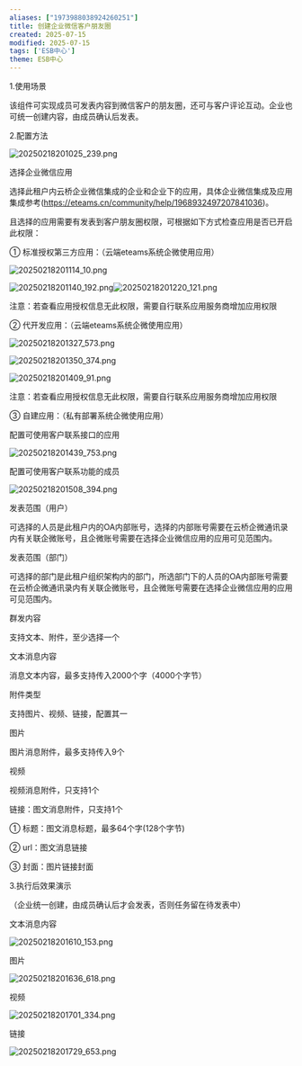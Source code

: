 ```yaml
---
aliases: ["1973988038924260251"]
title: 创建企业微信客户朋友圈
created: 2025-07-15
modified: 2025-07-15
tags: ['ESB中心']
theme: ESB中心
---
```


1.使用场景

该组件可实现成员可发表内容到微信客户的朋友圈，还可与客户评论互动。企业也可统一创建内容，由成员确认后发表。

2.配置方法

![](65f949d9ce5d054a011ffb7b1b3fffd3.jpg "20250218201025_239.png")

选择企业微信应用

选择此租户内云桥企业微信集成的企业和企业下的应用，具体企业微信集成及应用集成参考(https://eteams.cn/community/help/1968932497207841036)。

且选择的应用需要有发表到客户朋友圈权限，可根据如下方式检查应用是否已开启此权限：

① 标准授权第三方应用：（云端eteams系统企微使用应用）

![](5bff3cb2e429714b9f4354da7ee59400.jpg "20250218201114_10.png")

![](9a2adf47d13c9f3242ebbf0e079acc53.jpg "20250218201140_192.png")![](72ff0deb830f811f97ba545f8f5d3bcf.jpg "20250218201220_121.png")

注意：若查看应用授权信息无此权限，需要自行联系应用服务商增加应用权限

② 代开发应用：（云端eteams系统企微使用应用）

![](257499c585c3585e93c50dd4062905d4.jpg "20250218201327_573.png")

![](3947ac5a08f2cbce39676a4990b38c40.jpg "20250218201350_374.png")

![](e787394b455cdde9ade8f133c1cb15a9.jpg "20250218201409_91.png")

注意：若查看应用授权信息无此权限，需要自行联系应用服务商增加应用权限

③ 自建应用：（私有部署系统企微使用应用）

配置可使用客户联系接口的应用

![](e8986d5af116b276bdddf630c264cc94.jpg "20250218201439_753.png")

配置可使用客户联系功能的成员

![](76bbe8196f710e62edfa043b0a960f0f.jpg "20250218201508_394.png")

发表范围（用户）

可选择的人员是此租户内的OA内部账号，选择的内部账号需要在云桥企微通讯录内有关联企微账号，且企微账号需要在选择企业微信应用的应用可见范围内。

发表范围（部门）

可选择的部门是此租户组织架构内的部门，所选部门下的人员的OA内部账号需要在云桥企微通讯录内有关联企微账号，且企微账号需要在选择企业微信应用的应用可见范围内。

群发内容

支持文本、附件，至少选择一个

文本消息内容

消息文本内容，最多支持传入2000个字（4000个字节）

附件类型

支持图片、视频、链接，配置其一

图片

图片消息附件，最多支持传入9个

视频

视频消息附件，只支持1个

链接：图文消息附件，只支持1个

① 标题：图文消息标题，最多64个字(128个字节)

② url：图文消息链接

③ 封面：图片链接封面

3.执行后效果演示

（企业统一创建，由成员确认后才会发表，否则任务留在待发表中）

文本消息内容

![](b0c53487a38c638601683f0a873958c7.jpg "20250218201610_153.png")

图片

![](c3609f25eff13bca8a4c043b1fa83569.jpg "20250218201636_618.png")

视频

![](133eac0e10c9c3c0223ae0c18360448d.jpg "20250218201701_334.png")

链接

![](d6e088ebb21e3594e56315d00554fc77.jpg "20250218201729_653.png")